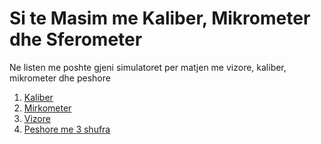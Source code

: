 # Si te Masim me Kaliber, Mikrometer dhe Sferometer

Ne listen me poshte gjeni simulatoret per matjen me vizore, kaliber, mikrometer dhe peshore

1. [Kaliber](https://www.stefanelli.eng.br/en/virtual-vernier-caliper-simulator-02-millimeter/)
2. [Mirkometer](https://www.stefanelli.eng.br/en/simulator-virtual-micrometer-hundredths-millimeter/)
3. [Vizore](https://www.stefanelli.eng.br/en/simulator-use-reading-ruler-fractional-inch/)
4. [Peshore me 3 shufra](https://gizmos.explorelearning.com/find-gizmos/launch-gizmo?resourceId=385)

